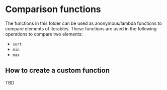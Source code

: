# Comparison functions
The functions in this folder can be used as anonymous/lambda functions to compare elements of iterables.
These functions are used in the following operations to compare two elements:
- `sort`
- `min`
- `max`

## How to create a custom function
TBD